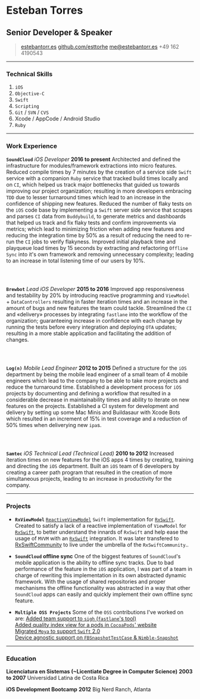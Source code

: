 # Esteban Torres
## Senior Developer & Speaker

> [estebantorr.es](https://estebantorr.es)
> [github.com/esttorhe](https://github.com/esttorhe)
> [me@estebantorr.es](mailto:me@estebantorr.es)
> +49 162 4190543

------

### Technical Skills

1. `iOS`
1. `Objective-C`
1. `Swift`
1. `Scripting`
1. `Git` / `SVN` / `CVS`
1. Xcode / AppCode / Android Studio
1. `Ruby`

------

### Work Experience

**`SoundCloud`** *iOS Developer* **2016 to present**
	Architected and defined the infrastructure for modules/framework extractions into micro features.
	Reduced compile times by 7 minutes by the creation of a service side `Swift` service with a companion `Ruby` service that tracked build times locally and on `CI`, which helped us track major bottlenecks that guided us towards improving our project organization; resulting in more developers embracing `TDD` due to lesser turnaround times which lead to an increase in the confidence of shipping new features.
	Reduced the number of flaky tests on the `iOS` code base by implementing a `Swift` server side service that scrapes and parses `CI` data from `Buddybuild`, to generate metrics and dashboards that helped us track and fix flaky tests and confirm improvements via metrics; which lead to minimizing friction when adding new features and reducing the integration time by 50% as a result of reducing the need to re-run the `CI` jobs to verify flakyness.
	Improved initial playback time and playqueue load times by 15 seconds by extracting and refactoring `Offline Sync` into it's own framework and removing unnecessary complexity; leading to an increase in total listening time of our users by 10%.

###  

**`Brewbot`** *Lead iOS Developer* **2015 to 2016**
	Improved app responsiveness and testability by 20% by introducing reactive programming and `ViewModel` + `DataControllers` resulting in faster iteration times and an increase in the amount of bugs and new features the team could tackle.
	Streamlined the `CI` and «delivery» processes by integrating `fastlane` into the workflow of the organization; guaranteeing increase in confidence with each change by running the tests before every integration and deploying `OTA` updates; resulting in a more stable application and facilitating the addition of changes.

###  

**`Log(n)`** *Mobile Lead Engineer* **2012 to 2015**
	Defined a structure for the `iOS` department by being the mobile lead engineer of a small team of 4 mobile engineers which lead to the company to be able to take more projects and reduce the turnaround time.
	Established a development process for `iOS` projects by documenting and defining a workflow that resulted in a considerable decrease in maintainability times and ability to iterate on new features on the projects.
	Established a CI system for development and delivery by setting up some Mac Minis and Buildasaur with Xcode Bots which resulted in an increment of 15% in test coverage and a reduction of 50% times when deliverying new `ipa`s.

###  

**`Samtec`** *iOS Technical Lead (Technical Lead)* **2010 to 2012**
	Increased iteration times on new features for the iOS apps 4 times by creating, training and directing the `iOS` department.
	Built an `iOS` team of 6 developers by creating a career path program that resulted in the creation of more simultaneous projects, leading to an increase in productivity for the company.

------

### Projects

* **`RxViewModel`**
  [`ReactiveViewModel`][reactiveviewmodel] `Swift` implementation for [`RxSwift`][rxswift]. Created to satisfy a lack of a reactive implementation of `ViewModel` for [`RxSwift`][rxswift], to better understand the innards of `RxSwift` and help ease the usage of `MVVM` with an  [`RxSwift`][rxswift] integration.
  It was later transfered to [RxSwiftCommunity][rxswiftcommunity] to live under the umbrella of the `RxSwiftCommunity`..

* **`SoundCloud` offline sync**
  One of the biggest features of `SoundCloud`'s mobile application  is the ability to offline sync tracks.
  Due to bad performance of the feature in the `iOS` application, I was part of a team in charge of rewriting this implementation in its own abstracted dynamic framework. With the usage of shared repositories and proper mechanisms the offline functionality was abstracted in a way that other `SoundCloud` apps can easily and quickly implement their own offline sync feature.

* **`Multiple OSS Projects`**
  Some of the `OSS` contributions I've worked on are:
  [Added team support to `sigh` (`fastlane`'s tool)][fastlane]</br>
  [Added quality index view for a pods in `CocoaPods`' website][cocoapods]</br>
  [Migrated `Moya` to support `Swift` 2.0][moya]</br>
  [Device agnostic support on `FBSnapshotTestCase` & `Nimble-Snapshot`][fbsnapshot]

------

### Education

**Licenciatura en Sistemas (~Licentiate Degree in Computer Science)** __2003 to 2007__
	Universidad Latina de Costa Rica

**iOS Development Bootcamp** __2012__
	Big Nerd Ranch, Atlanta

[reactiveviewmodel]:https://github.com/reactivecocoa/reactiveviewmodel
[rxswift]:https://github.com/ReactiveX/RxSwift
[rxswiftcommunity]:http://community.rxswift.org/
[fastlane]:https://github.com/fastlane-old/sigh/pull/7
[cocoapods]:http://blog.cocoapods.org/CocoaPods.org-Two-point-Five/
[moya]:https://github.com/Moya/Moya/pull/194
[fbsnapshot]:https://github.com/facebookarchive/ios-snapshot-test-case/pull/121